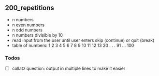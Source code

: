 ## 200_repetitions
- n numbers
- n even numbers
- n odd numbers
- n numbers divisible by 10
- read input from the user until user enters
skip (continue) or quit (break)
- table of numbers:
 1  2   3   4   5   6   7   8   9   10
11 12  13                           20
.
.
.
91 ...                             100

### Todos
-[ ] collatz question: output in multiple lines to make it easier

